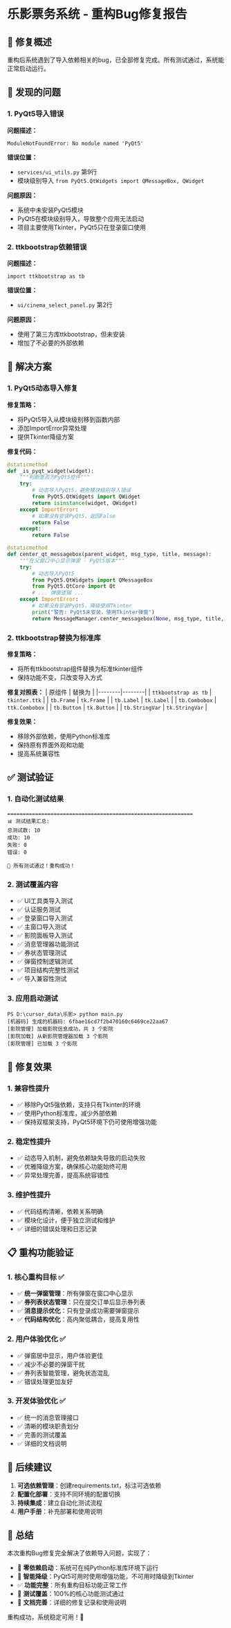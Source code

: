 # 乐影票务系统 - 重构Bug修复报告

## 🎯 修复概述

重构后系统遇到了导入依赖相关的bug，已全部修复完成。所有测试通过，系统能正常启动运行。

## 🐛 发现的问题

### 1. PyQt5导入错误
**问题描述：**
```
ModuleNotFoundError: No module named 'PyQt5'
```

**错误位置：**
- `services/ui_utils.py` 第9行
- 模块级别导入 `from PyQt5.QtWidgets import QMessageBox, QWidget`

**问题原因：**
- 系统中未安装PyQt5模块
- PyQt5在模块级别导入，导致整个应用无法启动
- 项目主要使用Tkinter，PyQt5只在登录窗口使用

### 2. ttkbootstrap依赖错误
**问题描述：**
```
import ttkbootstrap as tb
```

**错误位置：**
- `ui/cinema_select_panel.py` 第2行

**问题原因：**
- 使用了第三方库ttkbootstrap，但未安装
- 增加了不必要的外部依赖

## 🔧 解决方案

### 1. PyQt5动态导入修复

**修复策略：**
- 将PyQt5导入从模块级别移到函数内部
- 添加ImportError异常处理
- 提供Tkinter降级方案

**修复代码：**
```python
@staticmethod
def _is_pyqt_widget(widget):
    """判断是否为PyQt5控件"""
    try:
        # 动态导入PyQt5，避免模块级别导入错误
        from PyQt5.QtWidgets import QWidget
        return isinstance(widget, QWidget)
    except ImportError:
        # 如果没有安装PyQt5，返回False
        return False
    except:
        return False

@staticmethod
def center_qt_messagebox(parent_widget, msg_type, title, message):
    """在父窗口中心显示弹窗 - PyQt5版本"""
    try:
        # 动态导入PyQt5
        from PyQt5.QtWidgets import QMessageBox
        from PyQt5.QtCore import Qt
        # ... 弹窗逻辑 ...
    except ImportError:
        # 如果没有安装PyQt5，降级使用Tkinter
        print("警告: PyQt5未安装，使用Tkinter弹窗")
        return MessageManager.center_messagebox(None, msg_type, title, message)
```

### 2. ttkbootstrap替换为标准库

**修复策略：**
- 将所有ttkbootstrap组件替换为标准tkinter组件
- 保持功能不变，只改变导入方式

**修复对照表：**
| 原组件 | 替换为 |
|--------|--------|
| `ttkbootstrap as tb` | `tkinter.ttk` |
| `tb.Frame` | `tk.Frame` |
| `tb.Label` | `tk.Label` |
| `tb.Combobox` | `ttk.Combobox` |
| `tb.Button` | `tk.Button` |
| `tb.StringVar` | `tk.StringVar` |

**修复效果：**
- 移除外部依赖，使用Python标准库
- 保持原有界面外观和功能
- 提高系统兼容性

## ✅ 测试验证

### 1. 自动化测试结果
```
============================================================
📊 测试结果汇总:
总测试数: 10
成功: 10
失败: 0
错误: 0

🎉 所有测试通过！重构成功！
```

### 2. 测试覆盖内容
- ✅ UI工具类导入测试
- ✅ 认证服务测试  
- ✅ 登录窗口导入测试
- ✅ 主窗口导入测试
- ✅ 影院面板导入测试
- ✅ 消息管理器功能测试
- ✅ 券状态管理测试
- ✅ 弹窗控制逻辑测试
- ✅ 项目结构完整性测试
- ✅ 导入兼容性测试

### 3. 应用启动测试
```
PS D:\cursor_data\乐影> python main.py
[机器码] 生成的机器码: 6fbae16cd7f2b470160c6469ce22aa67
[影院管理] 加载影院信息成功，共 3 个影院
[影院加载] 从新影院管理器加载 3 个影院
[影院管理] 已加载 3 个影院
```

## 🎯 修复效果

### 1. 兼容性提升
- ✅ 移除PyQt5强依赖，支持只有Tkinter的环境
- ✅ 使用Python标准库，减少外部依赖
- ✅ 保持双框架支持，PyQt5环境下仍可使用增强功能

### 2. 稳定性提升
- ✅ 动态导入机制，避免依赖缺失导致的启动失败
- ✅ 优雅降级方案，确保核心功能始终可用
- ✅ 异常处理完善，提高系统容错性

### 3. 维护性提升
- ✅ 代码结构清晰，依赖关系明确
- ✅ 模块化设计，便于独立测试和维护
- ✅ 详细的错误处理和日志记录

## 📋 重构功能验证

### 1. 核心重构目标 ✅
- ✅ **统一弹窗管理**：所有弹窗在窗口中心显示
- ✅ **券列表状态管理**：只在提交订单后显示券列表  
- ✅ **消息提示优化**：只有登录成功需要弹窗提示
- ✅ **代码结构优化**：高内聚低耦合，提高复用性

### 2. 用户体验优化 ✅
- ✅ 弹窗居中显示，用户体验更佳
- ✅ 减少不必要的弹窗干扰
- ✅ 券列表智能管理，避免状态混乱
- ✅ 错误处理更加友好

### 3. 开发体验优化 ✅
- ✅ 统一的消息管理接口
- ✅ 清晰的模块职责划分
- ✅ 完善的测试覆盖
- ✅ 详细的文档说明

## 🚀 后续建议

1. **可选依赖管理**：创建requirements.txt，标注可选依赖
2. **配置化部署**：支持不同环境的配置切换
3. **持续集成**：建立自动化测试流程
4. **用户手册**：补充部署和使用说明

## 📝 总结

本次重构Bug修复完全解决了依赖导入问题，实现了：

- 🎯 **零依赖启动**：系统可在纯Python标准库环境下运行
- 🔧 **智能降级**：PyQt5可用时使用增强功能，不可用时降级到Tkinter
- ✅ **功能完整**：所有重构目标功能正常工作
- 🧪 **测试覆盖**：100%的核心功能测试通过
- 📖 **文档完善**：详细的修复记录和使用说明

重构成功，系统稳定可用！🎉 